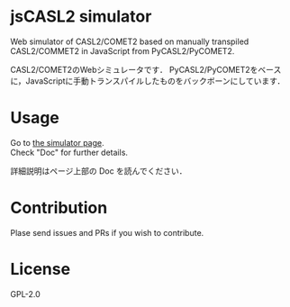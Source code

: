 # jsCASL2 simulator

Web simulator of CASL2/COMET2 based on manually transpiled CASL2/COMMET2 in JavaScript from PyCASL2/PyCOMET2.

CASL2/COMET2のWebシミュレータです．
PyCASL2/PyCOMET2をベースに，JavaScriptに手動トランスパイルしたものをバックボーンにしています．

# Usage

Go to [the simulator page](https://suzuryo3893.github.io/jsCASL2/jscasl2_sim.html).  
Check "Doc" for further details.

詳細説明はページ上部の Doc を読んでください．

# Contribution

Plase send issues and PRs if you wish to contribute.

# License

GPL-2.0
